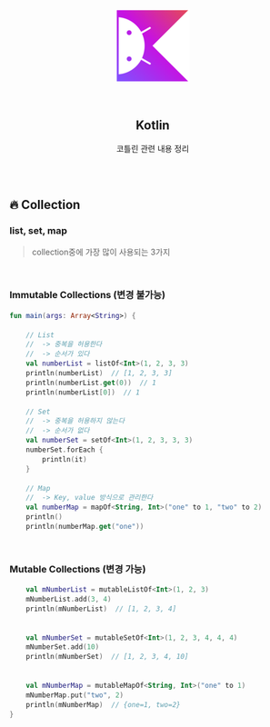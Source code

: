 <div align="center">
  <p>
    <img src="../README.assets/kotlin-hero.png">
  </p>
  <br>
  <h2>Kotlin</h2>
  <p>코틀린 관련 내용 정리</p>
  <br>
  <br>
</div>








## 🔥 Collection

### list, set, map

> collection중에 가장 많이 사용되는 3가지 

<br>

### Immutable Collections (변경 불가능)

```kotlin
fun main(args: Array<String>) {
    
    // List 
    // 	-> 중복을 허용한다
    //  -> 순서가 있다
    val numberList = listOf<Int>(1, 2, 3, 3)
    println(numberList)  // [1, 2, 3, 3]
    println(numberList.get(0))  // 1
    println(numberList[0])  // 1

    // Set
    //  -> 중복을 허용하지 않는다
    //  -> 순서가 없다
    val numberSet = setOf<Int>(1, 2, 3, 3, 3)
    numberSet.forEach {
        println(it)
    }

    // Map 
    // 	-> Key, value 방식으로 관리한다
    val numberMap = mapOf<String, Int>("one" to 1, "two" to 2)
    println()
    println(numberMap.get("one"))
```

<br>

### Mutable Collections (변경 가능)

```kotlin
    val mNumberList = mutableListOf<Int>(1, 2, 3)
    mNumberList.add(3, 4)
    println(mNumberList)  // [1, 2, 3, 4]


    val mNumberSet = mutableSetOf<Int>(1, 2, 3, 4, 4, 4)
    mNumberSet.add(10)
    println(mNumberSet)  // [1, 2, 3, 4, 10]


    val mNumberMap = mutableMapOf<String, Int>("one" to 1)
    mNumberMap.put("two", 2)
    println(mNumberMap)  // {one=1, two=2}
}
```

